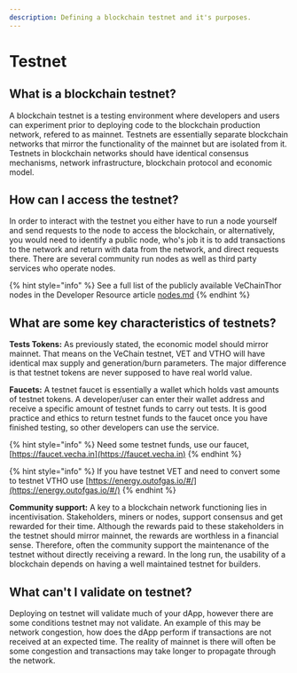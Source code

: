 ```yaml
---
description: Defining a blockchain testnet and it's purposes.
---
```


# Testnet

## What is a blockchain testnet?

A blockchain testnet is a testing environment where developers and users can experiment prior to deploying code to the blockchain production network, refered to as mainnet. Testnets are essentially separate blockchain networks that mirror the functionality of the mainnet but are isolated from it. Testnets in blockchain networks should have identical consensus mechanisms, network infrastructure, blockchain protocol and economic model.

## How can I access the testnet?

In order to interact with the testnet you either have to run a node yourself and send requests to the node to access the blockchain, or alternatively, you would need to identify a public node, who's job it is to add transactions to the network and return with data from the network, and direct requests there. There are several community run nodes as well as third party services who operate nodes.

{% hint style="info" %}
See a full list of the publicly available VeChainThor nodes in the Developer Resource article [nodes.md](../../developer-resources/nodes.md "mention")
{% endhint %}

## What are some key characteristics of testnets?

**Tests Tokens:** As previously stated, the economic model should mirror mainnet. That means on the VeChain testnet, VET and VTHO will have identical max supply and generation/burn parameters. The major difference is that testnet tokens are never supposed to have real world value.

**Faucets:** A testnet faucet is essentially a wallet which holds vast amounts of testnet tokens. A developer/user can enter their wallet address and receive a specific amount of testnet funds to carry out tests. It is good practice and ethics to return testnet funds to the faucet once you have finished testing, so other developers can use the service.

{% hint style="info" %}
Need some testnet funds, use our faucet, [https://faucet.vecha.in](https://faucet.vecha.in)
{% endhint %}

{% hint style="info" %}
If you have testnet VET and need to convert some to testnet VTHO use [https://energy.outofgas.io/#/](https://energy.outofgas.io/#/)
{% endhint %}

**Community support:** A key to a blockchain network functioning lies in incentivisation. Stakeholders, miners or nodes, support consensus and get rewarded for their time. Although the rewards paid to these stakeholders in the testnet should mirror mainnet, the rewards are worthless in a financial sense. Therefore, often the community support the maintenance of the testnet without directly receiving a reward. In the long run, the usability of a blockchain depends on having a well maintained testnet for builders.

## What can't I validate on testnet?

Deploying on testnet will validate much of your dApp, however there are some conditions testnet may not validate. An example of this may be network congestion, how does the dApp perform if transactions are not received at an expected time. The reality of mainnet is there will often be some congestion and transactions may take longer to propagate through the network.
